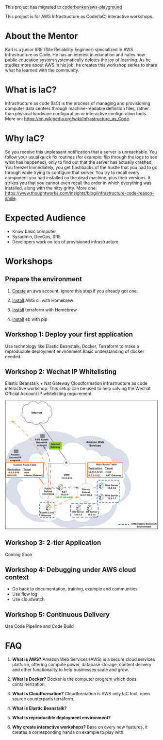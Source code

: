 This project has migrated to [coderbunker/aws-playground](https://github.com/coderbunker/aws-playground)

This project is for AWS Infrastructure as Code(IaC) interactive workshops.

# About the Mentor

Karl is a junior SRE (Site Reliability Engineer) specialized in AWS Infrastructure as Code. He has an interest in education and hates how public education system systematically deletes the joy of learning. As he studies more about AWS in his job, he creates this workshop series to share what he learned with the community.

# What is IaC?

Infrastructure as code (IaC) is the process of managing and provisioning computer data centers through machine-readable definition files, rather than physical hardware configuration or interactive configuration tools. More on: https://en.wikipedia.org/wiki/Infrastructure_as_Code.

# Why IaC?

So you receive this unpleasant notification that a server is unreachable. You follow your usual quick fix routines (for example: flip through the logs to see what has happened), only to find out that the server has actually crashed. You freeze! Immediately, you get flashbacks of the hustle that you had to go through while trying to configure that server. You try to recall every component you had installed on the dead machine, plus their versions. It strikes you that you cannot even recall the order in which everything was installed, along with the nitty gritty. More one: https://www.thoughtworks.com/insights/blog/infrastructure-code-reason-smile.

# Expected Audience

* Know basic computer
* Sysadmin, DevOps, SRE
* Developers work on top of provisioned infrastructure

# Workshops

## Prepare the environment

1. [Create](https://portal.aws.amazon.com/billing/signup#/start) an aws account, ignore this step if you already got one.

2. [Install](https://github.com/aws/aws-cli/issues/727) AWS cli with Homebrew

3. [Install](http://brewformulas.org/Terraform) terraform with Homebrew

4. [Install](https://docs.aws.amazon.com/elasticbeanstalk/latest/dg/eb-cli3-install.html) eb with pip

## Workshop 1: Deploy your first application

Use technology like Elastic Beanstalk, Docker, Terraform to make a reproducible deployment environment.Basic understanding of docker needed.

## Workshop 2: Wechat IP Whitelisting

Elastic Beanstalk + Nat Gateway Cloudformation infrastructure as code interactive workshop. This setup can be used to help solving the Wechat Official Account IP whitelisting requirement.

![alt text](https://github.com/coderbunker/aws-playground/blob/master/workshop2.png "")

## Workshop 3: 2-tier Application

Coming Soon

## Workshop 4: Debugging under AWS cloud context

* Go back to documentation, training, example and communities
* Use flow log
* Use cloudwatch

## Workshop 5: Continuous Delivery

Use Code Pipeline and Code Build

# FAQ

1. **What is AWS?** Amazon Web Services (AWS) is a secure cloud services platform, offering compute power, database storage, content delivery and other functionality to help businesses scale and grow.

2. **What is Docker?** Docker is the computer program which does containerization.

3. **What is Cloudformation?** Cloudformation is AWS only IaC tool, open source counterparts terraform.

4. **What is Elastic Beanstalk?**

5. **What is reproducible deployment environment?**

6. **Why create interactive workshops?** Base on every new features, it creates a corresponding hands on example to play with.

